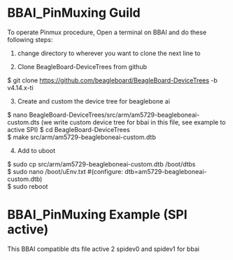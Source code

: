 # BBAI_PinMuxing Guild

To operate Pinmux procedure, Open a terminal on BBAI and do these following steps:

1. change directory to wherever you want to clone the next line to

2. Clone BeagleBoard-DeviceTrees from github

$ git clone https://github.com/beagleboard/BeagleBoard-DeviceTrees -b v4.14.x-ti  

3. Create and custom the device tree for beaglebone ai

$ nano BeagleBoard-DeviceTrees/src/arm/am5729-beagleboneai-custom.dts (we write custom device tree for bbai in this file, see example to active SPI)
$ cd BeagleBoard-DeviceTrees  
$ make src/arm/am5729-beagleboneai-custom.dtb  

4. Add to uboot

$ sudo cp src/arm/am5729-beagleboneai-custom.dtb /boot/dtbs  
$ sudo nano /boot/uEnv.txt #(configure: dtb=am5729-beagleboneai-custom.dtb)  
$ sudo reboot  
 
# BBAI_PinMuxing Example (SPI active)

This BBAI compatible dts file active 2 spidev0 and spidev1 for bbai
